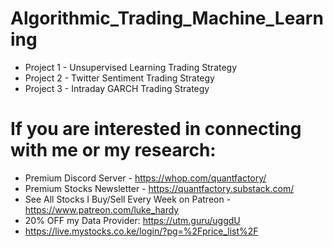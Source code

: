 # Algorithmic_Trading_Machine_Learning

* Project 1 - Unsupervised Learning Trading Strategy
* Project 2 - Twitter Sentiment Trading Strategy
* Project 3 - Intraday GARCH Trading Strategy

# If you are interested in connecting with me or my research:
* Premium Discord Server - https://whop.com/quantfactory/
* Premium Stocks Newsletter - https://quantfactory.substack.com/
* See All Stocks I Buy/Sell Every Week on Patreon - https://www.patreon.com/luke_hardy
* 20% OFF my Data Provider: https://utm.guru/uggdU
* https://live.mystocks.co.ke/login/?pg=%2Fprice_list%2F
